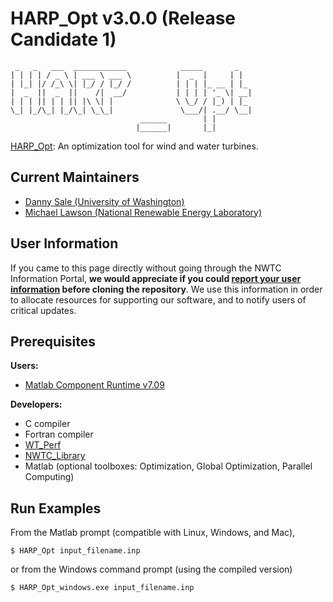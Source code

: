 HARP_Opt v3.0.0 (Release Candidate 1)
========
     _   _   ___  ____________            _____       _   
    | | | | / _ \ | ___ \ ___ \          |  _  |     | |  
    | |_| |/ /_\ \| |_/ / |_/ /          | | | |_ __ | |_ 
    |  _  ||  _  ||    /|  __/           | | | | '_ \| __|
    | | | || | | || |\ \| |              \ \_/ / |_) | |_ 
    \_| |_/\_| |_/\_| \_\_|               \___/| .__/ \__|
                                 ______        | |        
                                |______|       |_|        

[HARP_Opt](http://wind.nrel.gov/designcodes/simulators/HARP_Opt/): An optimization tool for wind and water turbines.

## Current Maintainers
* [Danny Sale (University of Washington)](mailto:dsale@uw.edu)
* [Michael Lawson (National Renewable Energy Laboratory)](mailto:Michael.Lawson@nrel.gov)

## User Information
If you came to this page directly without going through the NWTC Information Portal, **we would appreciate if you could [report your user information](http://wind.nrel.gov/designcodes/simulators/HARP_Opt/downloaders/HARP_Opt_github_redirect.html) before cloning the repository**.  We use this information in order to allocate resources for supporting our software, and to notify users of critical updates.

## Prerequisites
**Users:**

* [Matlab Component Runtime v7.09](http://wind.nrel.gov/designcodes/miscellaneous/MatLab_MCRInstaller/)

**Developers:**

* C compiler
* Fortran compiler
* [WT_Perf](http://wind.nrel.gov/designcodes/simulators/wtperf/)
* [NWTC_Library](http://wind.nrel.gov/designcodes/miscellaneous/nwtc_subs/) 
* Matlab (optional toolboxes: Optimization, Global Optimization, Parallel Computing)

## Run Examples

From the Matlab prompt (compatible with Linux, Windows, and Mac), 

    $ HARP_Opt input_filename.inp

or from the Windows command prompt (using the compiled version)

    $ HARP_Opt_windows.exe input_filename.inp
